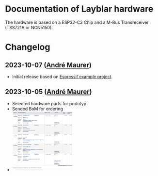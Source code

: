 # Documentation of Layblar hardware

The hardware is based on a ESP32-C3 Chip and a M-Bus Transreceiver (TSS721A or NCN5150).

# Changelog


## 2023-10-07 ([André Maurer](https://github.com/bouncecom))

- Initial release based on [Espressif example project](https://github.com/espressif/esp-idf/tree/master/examples/protocols/mqtt/tcp).

## 2023-10-05 ([André Maurer](https://github.com/bouncecom))

- Selected hardware parts for prototyp
- Sended BoM for ordering
- <img src="img/order_05102023.png" alt="Oder list" width="200"/>